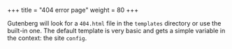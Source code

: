 +++
title = "404 error page"
weight = 80
+++

Gutenberg will look for a `404.html` file in the `templates` directory or
use the built-in one. The default template is very basic and gets a simple
variable in the context: the site `config`.

